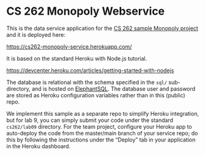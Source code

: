 # CS 262 Monopoly Webservice

This is the data service application for the [CS 262 sample Monopoly project](https://github.com/calvin-cs262-organization/monopoly-project)
and it is deployed here:

<https://cs262-monopoly-service.herokuapp.com/>

It is based on the standard Heroku with Node.js tutorial.

<https://devcenter.heroku.com/articles/getting-started-with-nodejs>

The database is relational with the schema specified in the `sql/` sub-directory,
 and is hosted on [ElephantSQL](https://www.elephantsql.com/). The database user
and password are stored as Heroku configuration variables rather than in this (public) repo.

We implement this sample as a separate repo to simplify Heroku integration, but
for lab 9, you can simply submit your code under the standard `cs262/lab09` directory.
For the team project, configure your Heroku app to auto-deploy the code from the
master/main branch of your
service repo; do this by following the instructions under the &ldquo;Deploy&rdquo;
tab in your application in the Heroku dashboard.
